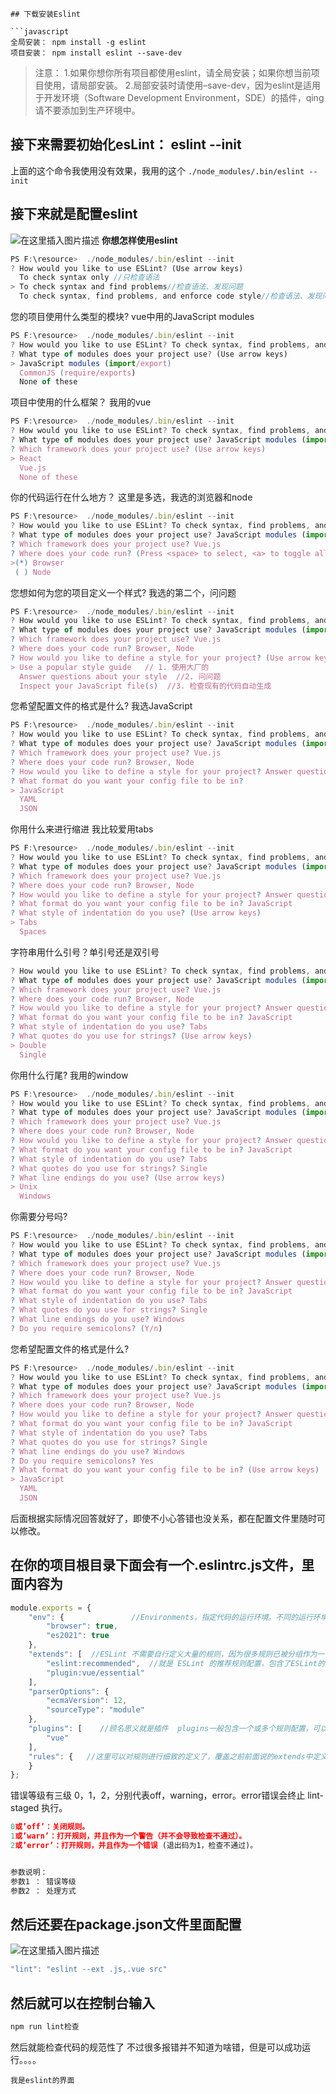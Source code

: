 ```
## 下载安装Eslint

```javascript
全局安装： npm install -g eslint
项目安装： npm install eslint --save-dev
```

> 注意：
> 1.如果你想你所有项目都使用eslint，请全局安装；如果你想当前项目使用，请局部安装。
> 2.局部安装时请使用–save-dev，因为eslint是适用于开发环境（Software Development Environment，SDE）的插件，qing请不要添加到生产环境中。

## 接下来需要初始化esLint： eslint --init

上面的这个命令我使用没有效果，我用的这个 `./node_modules/.bin/eslint --init`

## 接下来就是配置eslint

![在这里插入图片描述](https://img-blog.csdnimg.cn/20201127164845818.png?x-oss-process=image/watermark,type_ZmFuZ3poZW5naGVpdGk,shadow_10,text_aHR0cHM6Ly9ibG9nLmNzZG4ubmV0L3dlaXhpbl80NTY0NDMzNQ==,size_16,color_FFFFFF,t_70#pic_center)
**你想怎样使用eslint**

```javascript
PS F:\resource>  ./node_modules/.bin/eslint --init
? How would you like to use ESLint? (Use arrow keys)
  To check syntax only //只检查语法
> To check syntax and find problems//检查语法、发现问题
  To check syntax, find problems, and enforce code style//检查语法、发现问题并执行代码样式
```

您的项目使用什么类型的模块?
vue中用的JavaScript modules

```javascript
PS F:\resource>  ./node_modules/.bin/eslint --init
? How would you like to use ESLint? To check syntax, find problems, and enforce code style
? What type of modules does your project use? (Use arrow keys)
> JavaScript modules (import/export)
  CommonJS (require/exports)
  None of these

```

项目中使用的什么框架？
我用的vue

```javascript
PS F:\resource>  ./node_modules/.bin/eslint --init
? How would you like to use ESLint? To check syntax, find problems, and enforce code style
? What type of modules does your project use? JavaScript modules (import/export)
? Which framework does your project use? (Use arrow keys)
> React
  Vue.js
  None of these

```

你的代码运行在什么地方？
这里是多选，我选的浏览器和node

```javascript
PS F:\resource>  ./node_modules/.bin/eslint --init
? How would you like to use ESLint? To check syntax, find problems, and enforce code style
? What type of modules does your project use? JavaScript modules (import/export)
? Which framework does your project use? Vue.js
? Where does your code run? (Press <space> to select, <a> to toggle all, <i> to invert selection)
>(*) Browser
 ( ) Node

```

您想如何为您的项目定义一个样式?
我选的第二个，问问题

```javascript
PS F:\resource>  ./node_modules/.bin/eslint --init
? How would you like to use ESLint? To check syntax, find problems, and enforce code style
? What type of modules does your project use? JavaScript modules (import/export)
? Which framework does your project use? Vue.js
? Where does your code run? Browser, Node
? How would you like to define a style for your project? (Use arrow keys)
> Use a popular style guide   // 1. 使用大厂的
  Answer questions about your style  //2. 问问题
  Inspect your JavaScript file(s)  //3. 检查现有的代码自动生成

```

您希望配置文件的格式是什么?
我选JavaScript

```javascript
PS F:\resource>  ./node_modules/.bin/eslint --init
? How would you like to use ESLint? To check syntax, find problems, and enforce code style
? What type of modules does your project use? JavaScript modules (import/export)
? Which framework does your project use? Vue.js
? Where does your code run? Browser, Node
? How would you like to define a style for your project? Answer questions about your style
? What format do you want your config file to be in?
> JavaScript
  YAML
  JSON

```

你用什么来进行缩进
我比较爱用tabs

```javascript
PS F:\resource>  ./node_modules/.bin/eslint --init
? How would you like to use ESLint? To check syntax, find problems, and enforce code style
? What type of modules does your project use? JavaScript modules (import/export)
? Which framework does your project use? Vue.js
? Where does your code run? Browser, Node
? How would you like to define a style for your project? Answer questions about your style
? What format do you want your config file to be in? JavaScript
? What style of indentation do you use? (Use arrow keys)
> Tabs
  Spaces

```

字符串用什么引号？单引号还是双引号

```javascript
? How would you like to use ESLint? To check syntax, find problems, and enforce code style
? What type of modules does your project use? JavaScript modules (import/export)
? Which framework does your project use? Vue.js
? Where does your code run? Browser, Node
? How would you like to define a style for your project? Answer questions about your style
? What format do you want your config file to be in? JavaScript
? What style of indentation do you use? Tabs
? What quotes do you use for strings? (Use arrow keys)
> Double
  Single

```

你用什么行尾?
我用的window

```javascript
PS F:\resource>  ./node_modules/.bin/eslint --init
? How would you like to use ESLint? To check syntax, find problems, and enforce code style
? What type of modules does your project use? JavaScript modules (import/export)
? Which framework does your project use? Vue.js
? Where does your code run? Browser, Node
? How would you like to define a style for your project? Answer questions about your style
? What format do you want your config file to be in? JavaScript
? What style of indentation do you use? Tabs
? What quotes do you use for strings? Single
? What line endings do you use? (Use arrow keys)
> Unix
  Windows

```

你需要分号吗?

```javascript
PS F:\resource>  ./node_modules/.bin/eslint --init
? How would you like to use ESLint? To check syntax, find problems, and enforce code style
? What type of modules does your project use? JavaScript modules (import/export)
? Which framework does your project use? Vue.js
? Where does your code run? Browser, Node
? How would you like to define a style for your project? Answer questions about your style
? What format do you want your config file to be in? JavaScript
? What style of indentation do you use? Tabs
? What quotes do you use for strings? Single
? What line endings do you use? Windows
? Do you require semicolons? (Y/n)

```

您希望配置文件的格式是什么?

```javascript
PS F:\resource>  ./node_modules/.bin/eslint --init
? How would you like to use ESLint? To check syntax, find problems, and enforce code style
? What type of modules does your project use? JavaScript modules (import/export)
? Which framework does your project use? Vue.js
? Where does your code run? Browser, Node
? How would you like to define a style for your project? Answer questions about your style
? What format do you want your config file to be in? JavaScript
? What style of indentation do you use? Tabs
? What quotes do you use for strings? Single
? What line endings do you use? Windows
? Do you require semicolons? Yes
? What format do you want your config file to be in? (Use arrow keys)
> JavaScript
  YAML
  JSON

```

后面根据实际情况回答就好了，即使不小心答错也没关系，都在配置文件里随时可以修改。

## 在你的项目根目录下面会有一个.eslintrc.js文件，里面内容为

```javascript
module.exports = {
    "env": {               //Environments，指定代码的运行环境。不同的运行环境，全局变量不一样，指明运行环境这样ESLint就能识别特定的全局变量。同时也会开启对应环境的语法支持，例如：es6。
        "browser": true,
        "es2021": true
    },
    "extends": [  //ESLint 不需要自行定义大量的规则，因为很多规则已被分组作为一个规则配置。
        "eslint:recommended",  //就是 ESLint 的推荐规则配置，包含了ESLint的规则 里前面有✔︎的部分，recommended 规则只在ESLint升级大版本的才有可能改变。
        "plugin:vue/essential"
    ],
    "parserOptions": {
        "ecmaVersion": 12,
        "sourceType": "module"
    },
    "plugins": [    //顾名思义就是插件  plugins一般包含一个或多个规则配置，可以在extends中引入。
        "vue"
    ],
    "rules": {   //这里可以对规则进行细致的定义了，覆盖之前前面说的extends中定义的规则。
    }
};

```

错误等级有三级 0，1，2，分别代表off，warning，error。error错误会终止 lint-staged 执行。

```javascript
0或’off’：关闭规则。
1或’warn’：打开规则，并且作为一个警告（并不会导致检查不通过）。
2或’error’：打开规则，并且作为一个错误 (退出码为1，检查不通过)。


参数说明：
参数1 ： 错误等级
参数2 ： 处理方式

```

## 然后还要在package.json文件里面配置

![在这里插入图片描述](https://img-blog.csdnimg.cn/20201127171424728.png#pic_center)

```javascript
"lint": "eslint --ext .js,.vue src"
```

## 然后就可以在控制台输入

```javascript
npm run lint检查
```

然后就能检查代码的规范性了
不过很多报错并不知道为啥错，但是可以成功运行。。。。

```
我是eslint的界面
```
